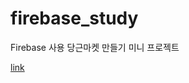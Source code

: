 # firebase_study

Firebase 사용 당근마켓 만들기 미니 프로젝트

<a href="https://taza-6d4cc.web.app/index.html">link</a>
